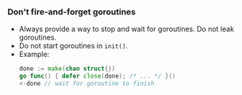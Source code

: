 ### Don't fire-and-forget goroutines
- Always provide a way to stop and wait for goroutines. Do not leak goroutines.
- Do not start goroutines in `init()`.
- Example:
  ```go
  done := make(chan struct{})
  go func() { defer close(done); /* ... */ }()
  <-done // wait for goroutine to finish
  ```
